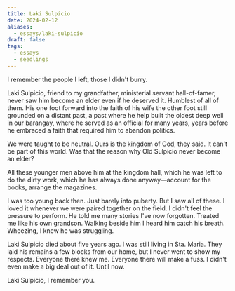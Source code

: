 ```yaml
---
title: Laki Sulpicio
date: 2024-02-12
aliases:
  - essays/laki-sulpicio
draft: false
tags:
  - essays
  - seedlings
---
```

I remember the people I left, those I didn't burry.

Laki Sulpicio, friend to my grandfather, ministerial servant hall-of-famer, never saw him become an elder even if he deserved it. Humblest of all of them. His one foot forward into the faith of his wife the other foot still grounded on a distant past, a past where he help built the oldest deep well in our barangay, where he served as an official for many years, years before he embraced a faith that required him to abandon politics.

We were taught to be neutral. Ours is the kingdom of God, they said. It can't be part of this world. Was that the reason why Old Sulpicio never become an elder?

All these younger men above him at the kingdom hall, which he was left to do the dirty work, which he has always done anyway—account for the books, arrange the magazines.

I was too young back then. Just barely into puberty. But I saw all of these. I loved it whenever we were paired together on the field. I didn't feel the pressure to perform. He told me many stories I've now forgotten. Treated me like his own grandson. Walking beside him I heard him catch his breath. Wheezing, I knew he was struggling.

Laki Sulpicio died about five years ago. I was still living in Sta. Maria. They laid his remains a few blocks from our home, but I never went to show my respects. Everyone there knew me. Everyone there will make a fuss. I didn't even make a big deal out of it. Until now.

Laki Sulpicio, I remember you.